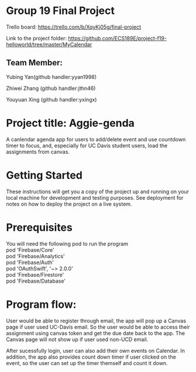 # Group 19 Final Project

Trello board: https://trello.com/b/XqyKj05g/final-project

Link to the project folder: https://github.com/ECS189E/project-f19-helloworld/tree/master/MyCalendar

## Team Member:

Yubing Yan(github handler:yyan1998)

Zhiwei Zhang (github handler:jthn46)

Youyuan Xing (github handler:yxingx)

# Project title: Aggie-genda

A canlendar agenda app for users to add/delete event and use countdown timer to focus, and, especially for UC Davis student users, load the assignments from canvas.

# Getting Started
These instructions will get you a copy of the project up and running on your local machine for development and testing purposes. See deployment for notes on how to deploy the project on a live system.

# Prerequisites
You will need the following pod to run the program\
 pod 'Firebase/Core'\
 pod 'Firebase/Analytics'\
 pod 'Firebase/Auth'\
 pod 'OAuthSwift', '~> 2.0.0'\
 pod 'Firebase/Firestore'\
 pod 'Firebase/Database'
 
 # Program flow:
 User would be able to register through email, the app will pop up a Canvas page if user used UC-Davis email. So the user would be able to access their assignment using canvas token and get the due date back to the app. The Canvas page will not show up if user used non-UCD email.
 
 After sucessfully login, user can also add their own events on Calendar. In addition, the app also provides count down timer if user clicked on the event, so the user can set up the timer themself and count it down.
 

